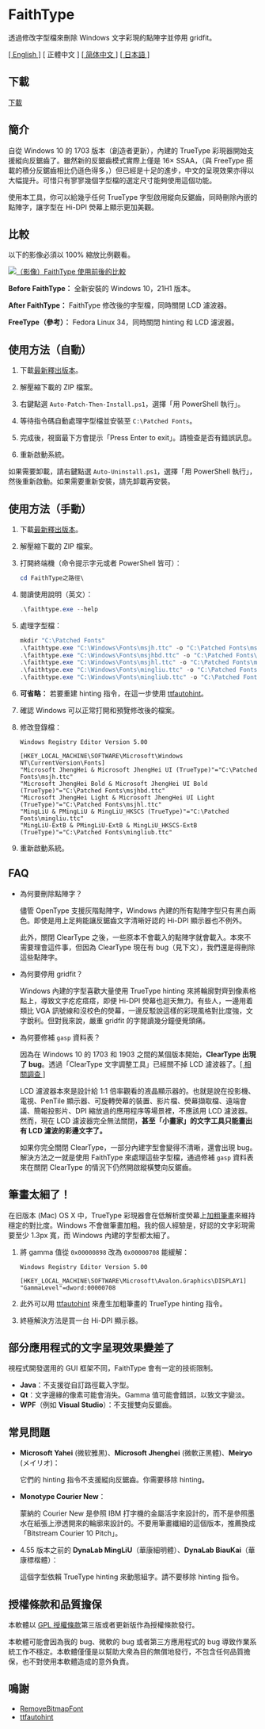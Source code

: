 # FaithType

透過修改字型檔來刪除 Windows 文字彩現的點陣字並停用 gridfit。

[\[ English \]](Readme.md) \[ 正體中文 \] [\[ 简体中文 \]](Readme-zh_cn.md) [\[ 日本語 \]](Readme-ja.md)

## 下載

[下載](https://github.com/m13253/FaithType/releases/download/latest/FaithType.zip)

## 簡介

自從 Windows 10 的 1703 版本（創造者更新），內建的 TrueType 彩現器開始支援縱向反鋸齒了。雖然新的反鋸齒模式實際上僅是 16× SSAA，（與 FreeType 搭載的積分反鋸齒相比仍遜色得多，）但已經是十足的進步，中文的呈現效果亦得以大幅提升。可惜只有寥寥幾個字型檔的選定尺寸能夠使用這個功能。

使用本工具，你可以給幾乎任何 TrueType 字型啟用縱向反鋸齒，同時刪除內嵌的點陣字，讓字型在 Hi-DPI 熒幕上顯示更加美觀。

## 比較

以下的影像必須以 100% 縮放比例觀看。

<a href="https://raw.githubusercontent.com/m13253/FaithType/master/img/comparison.svg">![（影像）FaithType 使用前後的比較](img/comparison.svg)</a>

**Before FaithType：** 全新安裝的 Windows 10，21H1 版本。

**After FaithType：** FaithType 修改後的字型檔，同時關閉 LCD 濾波器。

**FreeType（參考）：** Fedora Linux 34，同時關閉 hinting 和 LCD 濾波器。

## 使用方法（自動）

1. 下載[最新釋出版本](https://github.com/m13253/FaithType/releases/download/latest/FaithType.zip)。

2. 解壓縮下載的 ZIP 檔案。

3. 右鍵點選 `Auto-Patch-Then-Install.ps1`，選擇「用 PowerShell 執行」。

4. 等待指令碼自動處理字型檔並安裝至 `C:\Patched Fonts`。

5. 完成後，視窗最下方會提示「Press Enter to exit」。請檢查是否有錯誤訊息。

6. 重新啟動系統。

如果需要卸載，請右鍵點選 `Auto-Uninstall.ps1`，選擇「用 PowerShell 執行」，然後重新啟動。如果需要重新安裝，請先卸載再安裝。

## 使用方法（手動）

1. 下載[最新釋出版本](https://github.com/m13253/FaithType/releases/download/latest/FaithType.zip)。

2. 解壓縮下載的 ZIP 檔案。

3. 打開終端機（命令提示字元或者 PowerShell 皆可）：
   ```ps1
   cd FaithType之路徑\
   ```

4. 閱讀使用說明（英文）：
   ```ps1
   .\faithtype.exe --help
   ```

5. 處理字型檔：
   ```ps1
   mkdir "C:\Patched Fonts"
   .\faithtype.exe "C:\Windows\Fonts\msjh.ttc" -o "C:\Patched Fonts\msjh.ttc"
   .\faithtype.exe "C:\Windows\Fonts\msjhbd.ttc" -o "C:\Patched Fonts\msjhbd.ttc"
   .\faithtype.exe "C:\Windows\Fonts\msjhl.ttc" -o "C:\Patched Fonts\msjhl.ttc"
   .\faithtype.exe "C:\Windows\Fonts\mingliu.ttc" -o "C:\Patched Fonts\mingliu.ttc"
   .\faithtype.exe "C:\Windows\Fonts\mingliub.ttc" -o "C:\Patched Fonts\mingliub.ttc"
   ```

6. **可省略：** 若要重建 hinting 指令，在這一步使用 [ttfautohint](https://www.freetype.org/ttfautohint/#download)。

7. 確認 Windows 可以正常打開和預覽修改後的檔案。

8. 修改登錄檔：
   ```
   Windows Registry Editor Version 5.00

   [HKEY_LOCAL_MACHINE\SOFTWARE\Microsoft\Windows NT\CurrentVersion\Fonts]
   "Microsoft JhengHei & Microsoft JhengHei UI (TrueType)"="C:\Patched Fonts\msjh.ttc"
   "Microsoft JhengHei Bold & Microsoft JhengHei UI Bold (TrueType)"="C:\Patched Fonts\msjhbd.ttc"
   "Microsoft JhengHei Light & Microsoft JhengHei UI Light (TrueType)"="C:\Patched Fonts\msjhl.ttc"
   "MingLiU & PMingLiU & MingLiU_HKSCS (TrueType)"="C:\Patched Fonts\mingliu.ttc"
   "MingLiU-ExtB & PMingLiU-ExtB & MingLiU_HKSCS-ExtB (TrueType)"="C:\Patched Fonts\mingliub.ttc"
   ```

9. 重新啟動系統。

## FAQ

- 為何要刪除點陣字？

  儘管 OpenType 支援灰階點陣字，Windows 內建的所有點陣字型只有黑白兩色。即使是用上足夠能讓反鋸齒文字清晰好認的 Hi-DPI 顯示器也不例外。

  此外，關閉 ClearType 之後，一些原本不會載入的點陣字就會載入。本來不需要理會這件事，但因為 ClearType 現在有 bug（見下文），我們還是得刪除這些點陣字。

- 為何要停用 gridfit？

  Windows 內建的字型喜歡大量使用 TrueType hinting 來將輪廓對齊到像素格點上，導致文字疙疙瘩瘩，即便 Hi-DPI 熒幕也迴天無力。有些人，一邊用着類比 VGA 訊號線和沒校色的熒幕，一邊反駁說這樣的彩現風格對比度強，文字銳利。但對我來說，嚴重 gridfit 的字閱讀幾分鐘便覺頭痛。

- 為何要修補 `gasp` 資料表？

  因為在 Windows 10 的 1703 和 1903 之間的某個版本開始，**ClearType 出現了 bug**。透過「ClearType 文字調整工具」已經關不掉 LCD 濾波器了。[\[ 相關調查 \]](https://github.com/bp2008/BetterClearTypeTuner/wiki/ClearType-Investigations)

  LCD 濾波器本來是設計給 1:1 倍率觀看的液晶顯示器的。也就是說在投影機、電視、PenTile 顯示器、可旋轉熒幕的裝置、影片檔、熒幕擷取檔、遠端會議、簡報投影片、DPI 縮放過的應用程序等場景裡，不應該用 LCD 濾波器。然而，現在 LCD 濾波器完全無法關閉，**甚至「小畫家」的文字工具只能畫出有 LCD 濾波的彩邊文字了。**

  如果你完全關閉 ClearType，一部分內建字型會變得不清晰，還會出現 bug。解決方法之一就是使用 FaithType 來處理這些字型檔，通過修補 `gasp` 資料表來在關閉 ClearType 的情況下仍然開啟縱橫雙向反鋸齒。

## 筆畫太細了！

在旧版本 (Mac) OS X 中，TrueType 彩現器會在低解析度熒幕上[加粗筆畫](https://github.com/snowie2000/mactype/issues/819)來維持穩定的對比度。Windows 不會做筆畫加粗。我的個人經驗是，好認的文字彩現需要至少 1.3px 寬，而 Windows 內建的字型都太細了。

1. 將 gamma 值從 `0x00000898` 改為 `0x00000708` 能緩解：
   ```reg
   Windows Registry Editor Version 5.00

   [HKEY_LOCAL_MACHINE\SOFTWARE\Microsoft\Avalon.Graphics\DISPLAY1]
   "GammaLevel"=dword:00000708
   ```

2. 此外可以用 [ttfautohint](https://www.freetype.org/ttfautohint/#download) 來產生加粗筆畫的 TrueType hinting 指令。

3. 終極解決方法是買一台 Hi-DPI 顯示器。

## 部分應用程式的文字呈現效果變差了

視程式開發選用的 GUI 框架不同，FaithType 會有一定的技術限制。

- **Java**：不支援從自訂路徑載入字型。
- **Qt**：文字邊緣的像素可能會消失。Gamma 值可能會錯誤，以致文字變淡。
- **WPF**（例如 **Visual Studio**）：不支援雙向反鋸齒。

## 常見問題

- **Microsoft Yahei** (微软雅黑)、**Microsoft Jhenghei** (微軟正黑體)、**Meiryo** (メイリオ)：

  它們的 hinting 指令不支援縱向反鋸齒。你需要移除 hinting。

- **Monotype Courier New**：

  蒙納的 Courier New 是參照 IBM 打字機的金屬活字來設計的，而不是參照墨水在紙張上滲透開來的輪廓來設計的。不要用筆畫纖細的這個版本，推薦換成「Bitstream Courier 10 Pitch」。

- 4.55 版本之前的 **DynaLab MingLiU**（華康細明體）、**DynaLab BiauKai**（華康標楷體）：

  這個字型依賴 TrueType hinting 來動態組字。請不要移除 hinting 指令。

## 授權條款和品質擔保

本軟體以 [GPL 授權條款](LICENSE)第三版或者更新版作為授權條款發行。

本軟體可能會因為我的 bug、微軟的 bug 或者第三方應用程式的 bug 導致作業系統工作不穩定。本軟體僅僅是以幫助大衆為目的無償地發行，不包含任何品質擔保，也不對使用本軟體造成的意外負責。

## 鳴謝

- [RemoveBitmapFont](https://github.com/tkumata/RemoveBitmapFont)
- [ttfautohint](https://www.freetype.org/ttfautohint/)
